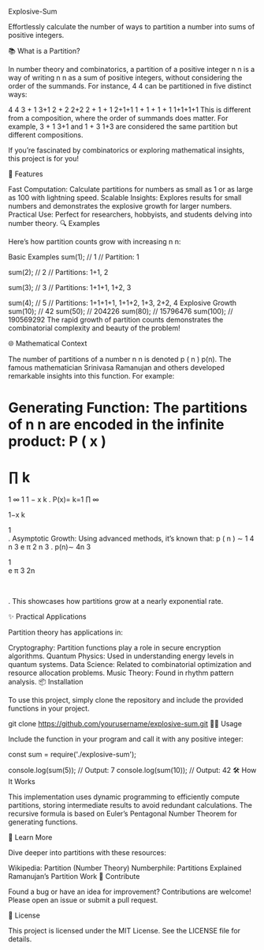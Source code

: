 Explosive-Sum

Effortlessly calculate the number of ways to partition a number into sums of positive integers.

📚 What is a Partition?

In number theory and combinatorics, a partition of a positive integer 
n
n is a way of writing 
n
n as a sum of positive integers, without considering the order of the summands. For instance, 
4
4 can be partitioned in five distinct ways:

4
4
3
+
1
3+1
2
+
2
2+2
2
+
1
+
1
2+1+1
1
+
1
+
1
+
1
1+1+1+1
This is different from a composition, where the order of summands does matter. For example, 
3
+
1
3+1 and 
1
+
3
1+3 are considered the same partition but different compositions.

If you’re fascinated by combinatorics or exploring mathematical insights, this project is for you!

🚀 Features

Fast Computation: Calculate partitions for numbers as small as 1 or as large as 100 with lightning speed.
Scalable Insights: Explores results for small numbers and demonstrates the explosive growth for larger numbers.
Practical Use: Perfect for researchers, hobbyists, and students delving into number theory.
🔍 Examples

Here’s how partition counts grow with increasing 
n
n:

Basic Examples
sum(1); // 1
// Partition: 1

sum(2); // 2
// Partitions: 1+1, 2

sum(3); // 3
// Partitions: 1+1+1, 1+2, 3

sum(4); // 5
// Partitions: 1+1+1+1, 1+1+2, 1+3, 2+2, 4
Explosive Growth
sum(10); // 42
sum(50); // 204226
sum(80); // 15796476
sum(100); // 190569292
The rapid growth of partition counts demonstrates the combinatorial complexity and beauty of the problem!

🌐 Mathematical Context

The number of partitions of a number 
n
n is denoted 
p
(
n
)
p(n). The famous mathematician Srinivasa Ramanujan and others developed remarkable insights into this function. For example:

Generating Function: The partitions of 
n
n are encoded in the infinite product:
P
(
x
)
=
∏
k
=
1
∞
1
1
−
x
k
.
P(x)= 
k=1
∏
∞
​	
  
1−x 
k
 
1
​	
 .
Asymptotic Growth: Using advanced methods, it’s known that:
p
(
n
)
∼
1
4
n
3
e
π
2
n
3
.
p(n)∼ 
4n 
3
​	
 
1
​	
 e 
π 
3
2n
​	
 
​	
 
 .
This showcases how partitions grow at a nearly exponential rate.

✨ Practical Applications

Partition theory has applications in:

Cryptography: Partition functions play a role in secure encryption algorithms.
Quantum Physics: Used in understanding energy levels in quantum systems.
Data Science: Related to combinatorial optimization and resource allocation problems.
Music Theory: Found in rhythm pattern analysis.
📦 Installation

To use this project, simply clone the repository and include the provided functions in your project.

git clone https://github.com/yourusername/explosive-sum.git
🧑‍💻 Usage

Include the function in your program and call it with any positive integer:

const sum = require('./explosive-sum');

console.log(sum(5)); // Output: 7
console.log(sum(10)); // Output: 42
🛠️ How It Works

This implementation uses dynamic programming to efficiently compute partitions, storing intermediate results to avoid redundant calculations. The recursive formula is based on Euler’s Pentagonal Number Theorem for generating functions.

📖 Learn More

Dive deeper into partitions with these resources:

Wikipedia: Partition (Number Theory)
Numberphile: Partitions Explained
Ramanujan’s Partition Work
🌟 Contribute

Found a bug or have an idea for improvement? Contributions are welcome! Please open an issue or submit a pull request.

📝 License

This project is licensed under the MIT License. See the LICENSE file for details.
